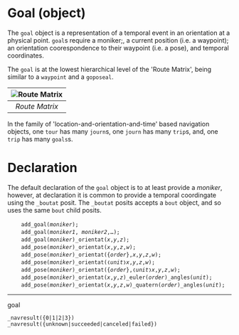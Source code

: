 # Goal (object)
The `goal` object is a representation of a temporal event in an orientation at a physical point. `goal`s require a moniker;, a current position (i.e. a waypoint); an orientation coorespondence to their waypoint (i.e. a pose), and temporal coordinates. 

The `goal` is at the lowest hierarchical level of the 'Route Matrix', being similar to a `waypoint`  and a `goposeal`.

| ![Route Matrix](/_img/route_matrix.jpeg "Route Matrix") |
| :---: |
| *Route Matrix* |

In the family of 'location-and-orientation-and-time' based navigation objects, one `tour` has many `journ`s, one `journ` has many `trip`s, and, one `trip` has many `goals`s.

# Declaration
The default declaration of the `goal` object is to at least provide a *moniker*, however, at declaration it is common to provide a temporal coordingate using the `_boutat` posit. The `_boutat` posits accepts a `bout` object, and so uses the same `bout` child posits.

&nbsp;&nbsp;&nbsp;&nbsp;&nbsp;&nbsp;` add_goal(`*`moniker`*`);`<br>
&nbsp;&nbsp;&nbsp;&nbsp;&nbsp;&nbsp;` add_goal(`*`moniker1`*`, `*`moniker2`*`,…);`<br>
&nbsp;&nbsp;&nbsp;&nbsp;&nbsp;&nbsp;` add_goal(`*`moniker`*`)_orientat(`*`x`*`,`*`y`*`,`*`z`*`);`<br>
&nbsp;&nbsp;&nbsp;&nbsp;&nbsp;&nbsp;` add_pose(`*`moniker`*`)_orientat(`*`x`*`,`*`y`*`,`*`z`*`,`*`w`*`);`<br>
&nbsp;&nbsp;&nbsp;&nbsp;&nbsp;&nbsp;` add_pose(`*`moniker`*`)_orientat({`*`order`*`},`*`x`*`,`*`y`*`,`*`z`*`,`*`w`*`);`<br>
&nbsp;&nbsp;&nbsp;&nbsp;&nbsp;&nbsp;` add_pose(`*`moniker`*`)_orientat(❬`*`unit`*`❭`*`x`*`,`*`y`*`,`*`z`*`,`*`w`*`);`<br>
&nbsp;&nbsp;&nbsp;&nbsp;&nbsp;&nbsp;` add_pose(`*`moniker`*`)_orientat({`*`order`*`},❬`*`unit`*`❭`*`x`*`,`*`y`*`,`*`z`*`,`*`w`*`);`<br>
&nbsp;&nbsp;&nbsp;&nbsp;&nbsp;&nbsp;` add_pose(`*`moniker`*`)_orientat(`*`x`*`,`*`y`*`,`*`z`*`)_euler(`*`order`*`)_angles(`*`unit`*`);`<br>
&nbsp;&nbsp;&nbsp;&nbsp;&nbsp;&nbsp;` add_pose(`*`moniker`*`)_orientat(`*`x`*`,`*`y`*`,`*`z`*`,`*`w`*`)_quatern(`*`order`*`)_angles(`*`unit`*`);`


---------------------
goal

```Diego
_navresult({0|1|2|3})
_navresult({unknown|succeeded|canceled|failed})
```